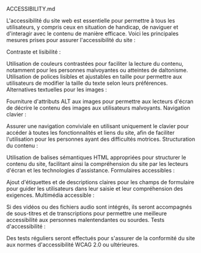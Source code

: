 ACCESSIBILITY.md

L'accessibilité du site web est essentielle pour permettre à tous les utilisateurs, y compris ceux en situation de handicap, de naviguer et d'interagir avec le contenu de manière efficace. Voici les principales mesures prises pour assurer l'accessibilité du site :

Contraste et lisibilité :

Utilisation de couleurs contrastées pour faciliter la lecture du contenu, notamment pour les personnes malvoyantes ou atteintes de daltonisme.
Utilisation de polices lisibles et ajustables en taille pour permettre aux utilisateurs de modifier la taille du texte selon leurs préférences.
Alternatives textuelles pour les images :

Fourniture d'attributs ALT aux images pour permettre aux lecteurs d'écran de décrire le contenu des images aux utilisateurs malvoyants.
Navigation clavier :

Assurer une navigation conviviale en utilisant uniquement le clavier pour accéder à toutes les fonctionnalités et liens du site, afin de faciliter l'utilisation pour les personnes ayant des difficultés motrices.
Structuration du contenu :

Utilisation de balises sémantiques HTML appropriées pour structurer le contenu du site, facilitant ainsi la compréhension du site par les lecteurs d'écran et les technologies d'assistance.
Formulaires accessibles :

Ajout d'étiquettes et de descriptions claires pour les champs de formulaire pour guider les utilisateurs dans leur saisie et leur compréhension des exigences.
Multimédia accessible :

Si des vidéos ou des fichiers audio sont intégrés, ils seront accompagnés de sous-titres et de transcriptions pour permettre une meilleure accessibilité aux personnes malentendantes ou sourdes.
Tests d'accessibilité :

Des tests réguliers seront effectués pour s'assurer de la conformité du site aux normes d'accessibilité WCAG 2.0 ou ultérieures.
